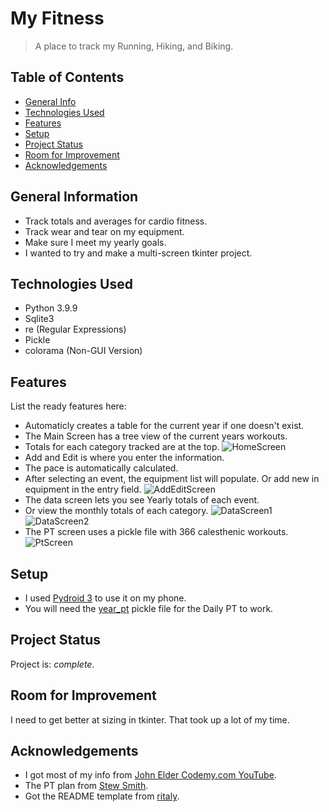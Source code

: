 # My Fitness
> A place to track my Running, Hiking, and Biking.

## Table of Contents
* [General Info](#general-information)
* [Technologies Used](#technologies-used)
* [Features](#features)
* [Setup](#setup)
* [Project Status](#project-status)
* [Room for Improvement](#room-for-improvement)
* [Acknowledgements](#acknowledgements)


## General Information
- Track totals and averages for cardio fitness.
- Track wear and tear on my equipment.
- Make sure I meet my yearly goals.
- I wanted to try and make a multi-screen tkinter project.


## Technologies Used
- Python 3.9.9
- Sqlite3
- re (Regular Expressions)
- Pickle
- colorama (Non-GUI Version)


## Features
List the ready features here:
- Automaticly creates a table for the current year if one doesn't exist.
- The Main Screen has a tree view of the current years workouts.
- Totals for each category tracked are at the top.
![HomeScreen](https://user-images.githubusercontent.com/94538153/161746344-7299a414-d32d-4d6e-a990-8553b801c74c.png)
- Add and Edit is where you enter the information.
- The pace is automatically calculated.
- After selecting an event, the equipment list will populate. Or add new in equipment in the entry field.
![AddEditScreen](https://user-images.githubusercontent.com/94538153/161746595-52de54ba-e730-4c9b-bd28-fa33a541bb0c.png)
- The data screen lets you see Yearly totals of each event.
- Or view the monthly totals of each category.
![DataScreen1](https://user-images.githubusercontent.com/94538153/161746692-20d1048d-e34e-4534-b78e-ecf30ab5f792.png)
![DataScreen2](https://user-images.githubusercontent.com/94538153/161746857-3aea4e38-daf6-40ab-a855-6877b66ebb4d.png)
- The PT screen uses a pickle file with 366 calesthenic workouts.
![PtScreen](https://user-images.githubusercontent.com/94538153/161747059-387e4b3e-e1f8-4480-ac7e-33e35116f462.png)


## Setup
- I used [Pydroid 3](https://play.google.com/store/apps/details?id=ru.iiec.pydroid3&gl=US) to use it on my phone.
- You will need the [year_pt](https://github.com/Babaganoush07/fitness/blob/main/year_pt.pkl) pickle file for the Daily PT to work.


## Project Status
Project is: _complete_. 


## Room for Improvement
I need to get better at sizing in tkinter. That took up a lot of my time.

## Acknowledgements
- I got most of my info from [John Elder Codemy.com YouTube](https://www.youtube.com/playlist?list=PLCC34OHNcOtoC6GglhF3ncJ5rLwQrLGnV).
- The PT plan from [Stew Smith](https://www.docdroid.net/OZAgQjt/259238051-52-week-training-course-pdf).
- Got the README template from [ritaly](https://github.com/ritaly/README-cheatsheet).
